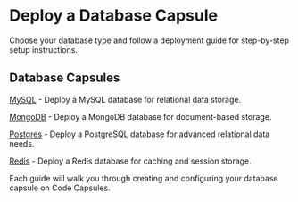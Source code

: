 # Deploy a Database Capsule

Choose your database type and follow a deployment guide for step-by-step setup instructions.

## Database Capsules

[MySQL](overview/mysql.md) - Deploy a MySQL database for relational data storage.

[MongoDB](overview/mongo.md) - Deploy a MongoDB database for document-based storage.

[Postgres](overview/postgres.md) - Deploy a PostgreSQL database for advanced relational data needs.

[Redis](overview/redis.md) - Deploy a Redis database for caching and session storage.

Each guide will walk you through creating and configuring your database capsule on Code Capsules.